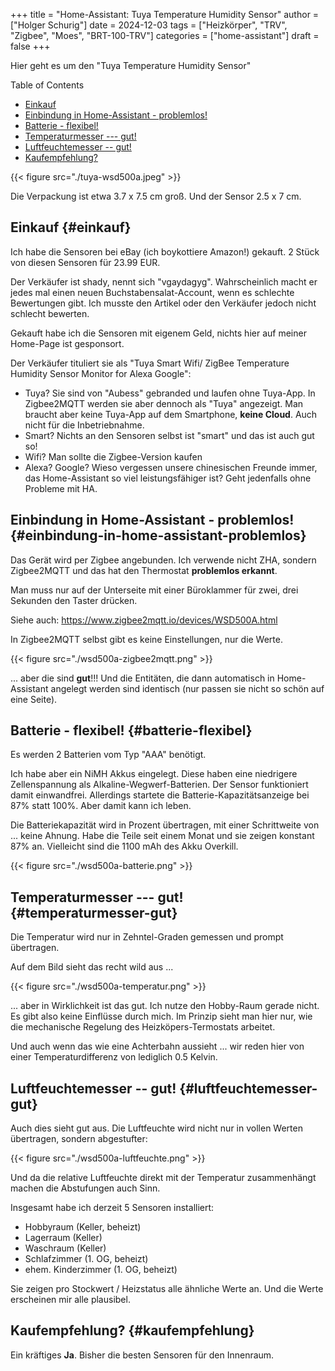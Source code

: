 +++
title = "Home-Assistant: Tuya Temperature Humidity Sensor"
author = ["Holger Schurig"]
date = 2024-12-03
tags = ["Heizkörper", "TRV", "Zigbee", "Moes", "BRT-100-TRV"]
categories = ["home-assistant"]
draft = false
+++

Hier geht es um den "Tuya Temperature Humidity Sensor"

<!--more-->

<div class="ox-hugo-toc toc">

<div class="heading">Table of Contents</div>

- [Einkauf](#einkauf)
- [Einbindung in Home-Assistant - problemlos!](#einbindung-in-home-assistant-problemlos)
- [Batterie - flexibel!](#batterie-flexibel)
- [Temperaturmesser --- gut!](#temperaturmesser-gut)
- [Luftfeuchtemesser -- gut!](#luftfeuchtemesser-gut)
- [Kaufempfehlung?](#kaufempfehlung)

</div>
<!--endtoc-->

{{< figure src="./tuya-wsd500a.jpeg" >}}

Die Verpackung ist etwa 3.7 x 7.5 cm groß. Und der Sensor 2.5 x 7 cm.


## Einkauf {#einkauf}

Ich habe die Sensoren bei eBay (ich boykottiere Amazon!) gekauft. 2
Stück von diesen Sensoren für 23.99 EUR.

Der Verkäufer ist shady, nennt sich "vgaydagyg". Wahrscheinlich macht
er jedes mal einen neuen Buchstabensalat-Account, wenn es schlechte
Bewertungen gibt. Ich musste den Artikel oder den Verkäufer jedoch
nicht schlecht bewerten.

Gekauft habe ich die Sensoren mit eigenem Geld, nichts hier auf meiner
Home-Page ist gesponsort.

Der Verkäufer tituliert sie als "Tuya Smart Wifi/ ZigBee Temperature
Humidity Sensor Monitor for Alexa Google":

-   Tuya? Sie sind von "Aubess" gebranded und laufen ohne Tuya-App. In
    Zigbee2MQTT werden sie aber dennoch als "Tuya" angezeigt. Man
    braucht aber keine Tuya-App auf dem Smartphone, **keine Cloud**. Auch
    nicht für die Inbetriebnahme.
-   Smart? Nichts an den Sensoren selbst ist "smart" und das ist auch
    gut so!
-   Wifi?  Man sollte die Zigbee-Version kaufen
-   Alexa? Google? Wieso vergessen unsere chinesischen Freunde immer,
    das Home-Assistant so viel leistungsfähiger ist? Geht jedenfalls
    ohne Probleme mit HA.


## Einbindung in Home-Assistant - problemlos! {#einbindung-in-home-assistant-problemlos}

Das Gerät wird per Zigbee angebunden. Ich verwende nicht ZHA, sondern
Zigbee2MQTT und das hat den Thermostat **problemlos erkannt**.

Man muss nur auf der Unterseite mit einer Büroklammer für zwei, drei
Sekunden den Taster drücken.

Siehe auch: <https://www.zigbee2mqtt.io/devices/WSD500A.html>

In Zigbee2MQTT selbst gibt es keine Einstellungen, nur die Werte.

{{< figure src="./wsd500a-zigbee2mqtt.png" >}}

... aber die sind **gut**!!!   Und die Entitäten, die dann automatisch
in Home-Assistant angelegt werden sind identisch (nur passen sie nicht
so schön auf eine Seite).


## Batterie - flexibel! {#batterie-flexibel}

Es werden 2 Batterien vom Typ "AAA" benötigt.

Ich habe aber ein NiMH Akkus eingelegt. Diese haben eine niedrigere
Zellenspannung als Alkaline-Wegwerf-Batterien. Der Sensor funktioniert
damit einwandfrei. Allerdings startete die Batterie-Kapazitätsanzeige
bei 87% statt 100%. Aber damit kann ich leben.

Die Batteriekapazität wird in Prozent übertragen, mit einer
Schrittweite von ... keine Ahnung. Habe die Teile seit einem Monat und
sie zeigen konstant 87% an. Vielleicht sind die 1100 mAh des Akku
Overkill.

{{< figure src="./wsd500a-batterie.png" >}}


## Temperaturmesser --- gut! {#temperaturmesser-gut}

Die Temperatur wird nur in Zehntel-Graden gemessen und prompt
übertragen.

Auf dem Bild sieht das recht wild aus ...

{{< figure src="./wsd500a-temperatur.png" >}}

... aber in Wirklichkeit ist das gut. Ich nutze den Hobby-Raum gerade
nicht. Es gibt also keine Einflüsse durch mich. Im Prinzip sieht man
hier nur, wie die mechanische Regelung des Heizköpers-Termostats
arbeitet.

Und auch wenn das wie eine Achterbahn aussieht ... wir reden hier von
einer Temperaturdifferenz von lediglich 0.5 Kelvin.


## Luftfeuchtemesser -- gut! {#luftfeuchtemesser-gut}

Auch dies sieht gut aus. Die Luftfeuchte wird nicht nur in vollen
Werten übertragen, sondern abgestufter:

{{< figure src="./wsd500a-luftfeuchte.png" >}}

Und da die relative Luftfeuchte direkt mit der Temperatur
zusammenhängt machen die Abstufungen auch Sinn.

Insgesamt habe ich derzeit 5 Sensoren installiert:

-   Hobbyraum (Keller, beheizt)
-   Lagerraum (Keller)
-   Waschraum (Keller)
-   Schlafzimmer (1. OG, beheizt)
-   ehem. Kinderzimmer (1. OG, beheizt)

Sie zeigen pro Stockwert / Heizstatus alle ähnliche Werte an. Und die
Werte erscheinen mir alle plausibel.


## Kaufempfehlung? {#kaufempfehlung}

Ein kräftiges **Ja**. Bisher die besten Sensoren für den Innenraum.
